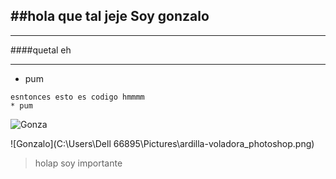 ##hola que tal jeje 
Soy gonzalo
------
***
####quetal eh
____
* pum

```
esntonces esto es codigo hmmmm
* pum 
```
![Gonza](http://www.estudiantes.info/ciencias_naturales/images/ardilla-marron.png)


![Gonzalo](C:\Users\Dell 66895\Pictures\ardilla-voladora_photoshop.png)

>holap soy importante